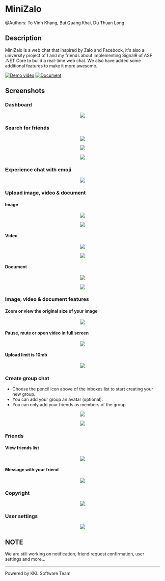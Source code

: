 # MiniZalo

@Authors: To Vinh Khang, Bui Quang Khai, Du Thuan Long

## Description

MiniZalo is a web chat that inspired by Zalo and Facebook, it's also a university project of I and my friends about implementing SignalR of ASP .NET Core to build a real-time web chat. We also have added some additional features to make it more awesome.

[![Demo video](https://img.shields.io/badge/Youtube-Video-white?style=for-the-badge&logo=youtube&labelColor=d93025)](https://youtu.be/sc08zwHgIb4)
[![Document](https://img.shields.io/badge/Report-v1.0-blue?style=for-the-badge&logo=github)](https://github.com/ToVinhKhang/All-Reports/blob/main/BSA_WEB/WEB_MiniZaloChatRealTime.pdf)

## Screenshots

### Dashboard

<p align="center">
  <img src="screenshots/dashboard.png" />
</p>

### Search for friends

<p align="center">
  <img src="screenshots/search.png" />
</p>

<p align="center">
  <img src="screenshots/search-results.png" />
</p>

<p align="center">
  <img src="screenshots/search-no-results.png" />
</p>

### Experience chat with emoji

<p align="center">
  <img src="screenshots/chat-emoji.png" />
</p>

### Upload image, video & document

#### Image

<p align="center">
  <img src="screenshots/chat-upload-image.png" />
</p>

<p align="center">
  <img src="screenshots/chat-upload-image-successful.png" />
</p>

#### Video

<p align="center">
  <img src="screenshots/chat-upload-video.png" />
</p>

<p align="center">
  <img src="screenshots/chat-upload-video-successful.png" />
</p>

#### Document

<p align="center">
  <img src="screenshots/chat-upload-document.png" />
</p>

<p align="center">
  <img src="screenshots/chat-upload-document-successful.png" />
</p>

### Image, video & document features

#### Zoom or view the original size of your image

<p align="center">
  <img src="screenshots/chat-zoom-image.png" />
</p>

#### Pause, mute or open video in full screen

<p align="center">
  <img src="screenshots/chat-video-features.png" />
</p>

#### Upload limit is 10mb

<p align="center">
  <img src="screenshots/chat-upload-error.png" />
</p>

### Create group chat

- Choose the pencil icon above of the inboxes list to start creating your new group.
- You can add your group an avatar (optional).
- You can only add your friends as members of the group.

<p align="center">
  <img src="screenshots/chat-create-group-1.png" />
</p>

<p align="center">
  <img src="screenshots/chat-create-group-2.png" />
</p>

### Friends

#### View friends list

<p align="center">
  <img src="screenshots/friends.png" />
</p>

#### Message with your friend

<p align="center">
  <img src="screenshots/friends-messaging.png" />
</p>

### Copyright

<p align="center">
  <img src="screenshots/copyright.png" />
</p>

### User settings

<p align="center">
  <img src="screenshots/user-settings.png" />
</p>

## NOTE

We are still working on notification, friend request confirmation, user settings and more...

---

Powered by KKL Software Team
